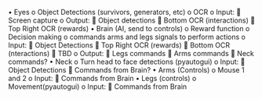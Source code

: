 •	Eyes
o	Object Detections (survivors, generators, etc)
o	OCR
o	Input:
	Screen capture
o	Output:
	Object detections
	Bottom OCR (interactions)
	Top Right OCR (rewards)
•	Brain (AI, send to controls)
o	Reward function
o	Decision making
o	commands arms and legs signals to perform actions
o	Input:
	Object Detections
	Top Right OCR (rewards)
	Bottom OCR (nteractions)
	TBD
o	Output:
	Legs commands
	Arms commands
	Neck commands?
•	Neck
o	Turn head to face detections (pyautogui)
o	Input:
	Object Detections
	Commands from Brain?
•	Arms (Controls)
o	Mouse 1 and 2
o	Input:
	Commands from Brain
•	Legs (controls)
o	Movement(pyautogui)
o	Input:
	Commands from Brain
